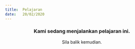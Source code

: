 ```yaml
---
title:  Pelajaran
date:   20/02/2020
---
```


### <center>Kami sedang menjalankan pelajaran ini.</center>
<center>Sila balik kemudian.</center>